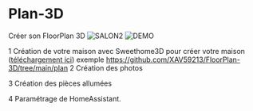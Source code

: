 # Plan-3D
Créer son FloorPlan 3D
![SALON2](https://github.com/user-attachments/assets/1ee42076-7191-4875-bdd9-020f74329f52)
![DEMO](https://github.com/user-attachments/assets/694e8725-9414-497e-859f-d945d662e27f)


1 Création de votre maison avec Sweethome3D
pour créer votre maison ([téléchargement ici](https://www.sweethome3d.com/fr/))
exemple https://github.com/XAV59213/FloorPlan-3D/tree/main/plan
2 Création des photos

3 Création des pièces allumées

4 Paramétrage de HomeAssistant.
